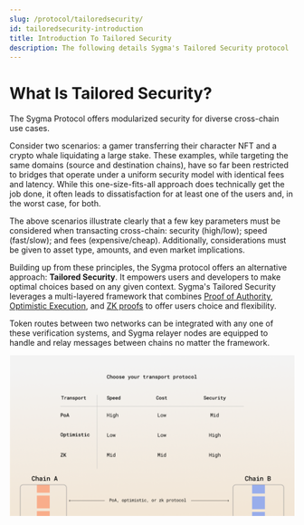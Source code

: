 ```yaml
---
slug: /protocol/tailoredsecurity/
id: tailoredsecurity-introduction
title: Introduction To Tailored Security
description: The following details Sygma's Tailored Security protocol
---
```


# What Is Tailored Security?

The Sygma Protocol offers modularized security for diverse cross-chain use cases. 

Consider two scenarios: a gamer transferring their character NFT and a crypto whale liquidating a large stake. These examples, while targeting the same domains (source and destination chains), have so far been restricted to bridges that operate under a uniform security model with identical fees and latency. While this one-size-fits-all approach does technically get the job done, it often leads to dissatisfaction for at least one of the users and, in the worst case, for both.

The above scenarios illustrate clearly that a few key parameters must be considered when transacting cross-chain: security (high/low); speed (fast/slow); and fees (expensive/cheap). Additionally, considerations must be given to asset type, amounts, and even market implications. 

Building up from these principles, the Sygma protocol offers an alternative approach: **Tailored Security**. It empowers users and developers to make optimal choices based on any given context. Sygma's Tailored Security leverages a multi-layered framework that combines [Proof of Authority](../02-Tailored-Security/02-MPC/02-mpc.md), [Optimistic Execution](../02-Tailored-Security/04-Zipline/01-zipline-intro.md), and [ZK proofs](../02-Tailored-Security/03-Spectre/01-spectre-intro.md) to offer users choice and flexibility. 

Token routes between two networks can be integrated with any one of these verification systems, and Sygma relayer nodes are equipped to handle and relay messages between chains no matter the framework.

![](<../../../static/assets/tailoredsecurity_compare.png>)